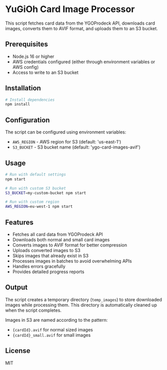# YuGiOh Card Image Processor

This script fetches card data from the YGOProdeck API, downloads card images, converts them to AVIF format, and uploads them to an S3 bucket.

## Prerequisites

- Node.js 16 or higher
- AWS credentials configured (either through environment variables or AWS config)
- Access to write to an S3 bucket

## Installation

```bash
# Install dependencies
npm install
```

## Configuration

The script can be configured using environment variables:

- `AWS_REGION` - AWS region for S3 (default: 'us-east-1')
- `S3_BUCKET` - S3 bucket name (default: 'ygo-card-images-avif')

## Usage

```bash
# Run with default settings
npm start

# Run with custom S3 bucket
S3_BUCKET=my-custom-bucket npm start

# Run with custom region
AWS_REGION=eu-west-1 npm start
```

## Features

- Fetches all card data from YGOProdeck API
- Downloads both normal and small card images
- Converts images to AVIF format for better compression
- Uploads converted images to S3
- Skips images that already exist in S3
- Processes images in batches to avoid overwhelming APIs
- Handles errors gracefully
- Provides detailed progress reports

## Output

The script creates a temporary directory (`temp_images`) to store downloaded images while processing them. This directory is automatically cleaned up when the script completes.

Images in S3 are named according to the pattern:
- `{cardId}.avif` for normal sized images
- `{cardId}_small.avif` for small images

## License

MIT
